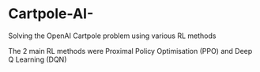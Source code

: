# Cartpole-AI-
Solving the OpenAI Cartpole problem using various RL methods

The 2 main RL methods were Proximal Policy Optimisation (PPO) and Deep Q Learning (DQN)
